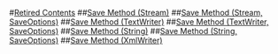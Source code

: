 #[Retired Contents](Bb355063_en-us_vs.110\Bb355063.md)
##[Save Method (Stream)](Cc838604_en-us_vs.110\Cc838604.md)
##[Save Method (Stream, SaveOptions)](Cc838380_en-us_vs.110\Cc838380.md)
##[Save Method (TextWriter)](Bb356169_en-us_vs.110\Bb356169.md)
##[Save Method (TextWriter, SaveOptions)](Bb538479_en-us_vs.110\Bb538479.md)
##[Save Method (String)](Bb360171_en-us_vs.110\Bb360171.md)
##[Save Method (String, SaveOptions)](Bb538458_en-us_vs.110\Bb538458.md)
##[Save Method (XmlWriter)](Bb359357_en-us_vs.110\Bb359357.md)
